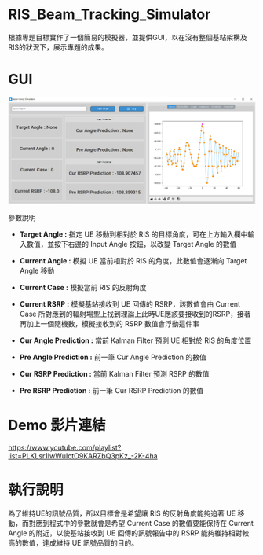 # RIS_Beam_Tracking_Simulator

根據專題目標實作了一個簡易的模擬器，並提供GUI，以在沒有整個基站架構及RIS的狀況下，展示專題的成果。

# GUI

![image](https://github.com/JasonHongOO/RIS_Beam_Tracking_Simulator/blob/main/Image/1.PNG)

參數說明

- **Target Angle :** 指定 UE 移動到相對於 RIS 的目標角度，可在上方輸入欄中輸入數值，並按下右邊的 Input Angle 按鈕，以改變 Target Angle 的數值

- **Current Angle :**  模擬 UE 當前相對於 RIS 的角度，此數值會逐漸向 Target Angle 移動

- **Current Case :** 模擬當前 RIS 的反射角度

- **Current RSRP :** 模擬基站接收到 UE 回傳的 RSRP，該數值會由 Current Case 所對應到的輻射場型上找到理論上此時UE應該要接收到的RSRP，接著再加上一個隨機數，模擬接收到的 RSRP 數值會浮動這件事

- **Cur Angle Prediction :** 當前 Kalman Filter 預測 UE 相對於 RIS 的角度位置

- **Pre Angle Prediction :** 前一筆 Cur Angle Prediction 的數值

- **Cur RSRP Prediction :** 當前 Kalman Filter 預測 RSRP 的數值

- **Pre RSRP Prediction :** 前一筆 Cur RSRP Prediction 的數值

# Demo 影片連結
https://www.youtube.com/playlist?list=PLKLsr1lwWuIctO9KARZbQ3pKz_-2K-4ha

# 執行說明

為了維持UE的訊號品質，所以目標會是希望讓 RIS 的反射角度能夠追著 UE 移動，而對應到程式中的參數就會是希望 Current Case 的數值要能保持在 Current Angle 的附近，以使基站接收到 UE 回傳的訊號報告中的 RSRP 能夠維持相對較高的數值，達成維持 UE 訊號品質的目的。
